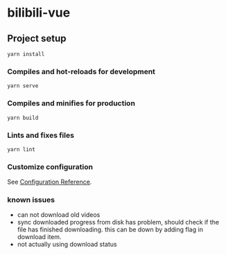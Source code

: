 # bilibili-vue

## Project setup
```
yarn install
```

### Compiles and hot-reloads for development
```
yarn serve
```

### Compiles and minifies for production
```
yarn build
```

### Lints and fixes files
```
yarn lint
```

### Customize configuration
See [Configuration Reference](https://cli.vuejs.org/config/).

### known issues

- can not download old videos
- sync downloaded progress from disk has problem, should check if the file has finished downloading. this can be down by adding flag in download item.
- not actually using download status
